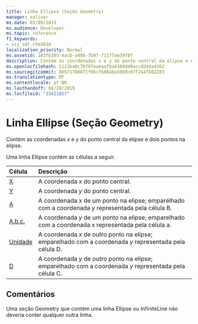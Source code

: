 ```yaml
---
title: Linha Ellipse (Seção Geometry)
manager: soliver
ms.date: 03/09/2015
ms.audience: Developer
ms.topic: reference
f1_keywords:
- vis_sdr.chm3010
localization_priority: Normal
ms.assetid: 183fb303-4acb-a486-7b97-f11f7ae3978f
description: Contém as coordenadas x e y do ponto central da elipse e dois pontos na elipse.
ms.openlocfilehash: 5121ba0c7bf97eaeaaf8a438dd40eccddada4362
ms.sourcegitcommit: 8657170d071f9bcf680aba50b9c07f2a4fb82283
ms.translationtype: MT
ms.contentlocale: pt-BR
ms.lasthandoff: 04/28/2019
ms.locfileid: "33421827"
---
```

# <a name="ellipse-row-geometry-section"></a>Linha Ellipse (Seção Geometry)

Contém as coordenadas *x* e *y* do ponto central da elipse e dois pontos na elipse. 
  
Uma linha Ellipse contém as células a seguir.
  
|**Célula**|**Descrição**|
|:-----|:-----|
|[X](x-cell-geometry-section.md) <br/> |A coordenada *x* do ponto central.  <br/> |
|[Y](y-cell-geometry-section.md) <br/> |A coordenada *y* do ponto central.  <br/> |
|[A](a-cell-geometry-section.md) <br/> |A coordenada x de um ponto na elipse; emparelhado com a coordenada *y* representada pela célula B.  <br/> |
|[A.b.c.](b-cell-geometry-section.md) <br/> |A coordenada *y* de um ponto na elipse; emparelhado com a coordenada x representada pela célula a.  <br/> |
|[Unidade](c-cell-geometry-section.md) <br/> |A coordenada *x* de outro ponto na elipse; emparelhado com a coordenada *y* representada pela célula D.  <br/> |
|[D](d-cell-geometry-section.md) <br/> |A coordenada *y* de outro ponto na elipse; emparelhado com a coordenada *y* representada pela célula C.  <br/> |
   
## <a name="remarks"></a>Comentários

Uma seção Geometry que contém uma linha Ellipse ou InfiniteLine não deveria conter qualquer outra linha.
  


